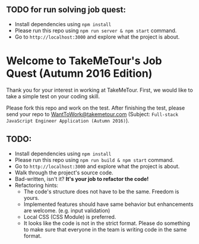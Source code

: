 TODO for run solving job quest:
---
- Install dependencies using `npm install`
- Please run this repo using `npm run server & npm start` command.
- Go to `http://localhost:3000` and explore what the project is about.



Welcome to TakeMeTour's Job Quest (Autumn 2016 Edition)
===

Thank you for your interest in working at TakeMeTour. First, we would like to take a simple test on your coding skill.

Please fork this repo and work on the test. After finishing the test, please send your repo to WantToWork@takemetour.com (Subject: `Full-stack JavaScript Engineer Application (Autumn 2016)`).

TODO:
---
- Install dependencies using `npm install`
- Please run this repo using `npm run build & npm start` command.
- Go to `http://localhost:3000` and explore what the project is about.
- Walk through the project's source code.
- Bad-written, isn't it? **It's your job to refactor the code!**
- Refactoring hints:
  - The code's structure does not have to be the same. Freedom is yours.
  - Implemented features should have same behavior but enhancements are welcome. (e.g. input validation)
  - Local CSS (CSS Module) is preferred.
  - It looks like the code is not in the strict format. Please do something to make sure that everyone in the team is writing code in the same format.

